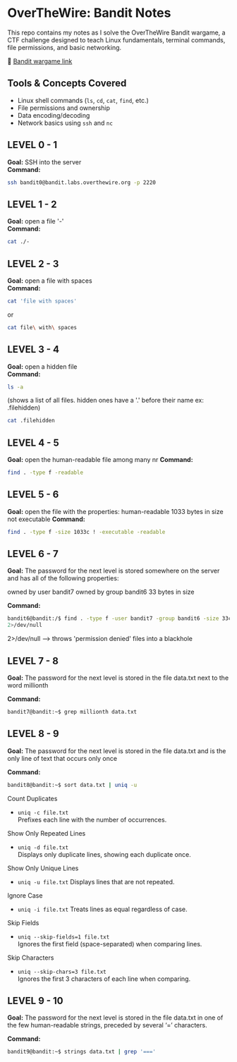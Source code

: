# OverTheWire: Bandit Notes

This repo contains my notes as I solve the OverTheWire Bandit wargame, a CTF challenge designed to teach Linux fundamentals, terminal commands, file permissions, and basic networking.

🔗 [Bandit wargame link](https://overthewire.org/wargames/bandit/)

## Tools & Concepts Covered
- Linux shell commands (`ls`, `cd`, `cat`, `find`, etc.)
- File permissions and ownership
- Data encoding/decoding
- Network basics using `ssh` and `nc`

## LEVEL 0 - 1
**Goal:** SSH into the server  
**Command:**  
```bash
ssh bandit0@bandit.labs.overthewire.org -p 2220
```

## LEVEL 1 - 2
**Goal:** open a file '-'  
**Command:**  
```bash
cat ./-
```

## LEVEL 2 - 3
**Goal:** open a file with spaces  
**Command:**  
```bash
cat 'file with spaces'
```
or
```bash
cat file\ with\ spaces
```

## LEVEL 3 - 4
**Goal:** open a hidden file   
**Command:**  
```bash
ls -a 
```
(shows a list of all files. hidden ones have a '.' before their name ex: .filehidden)
```bash
cat .filehidden
```
## LEVEL 4 - 5
**Goal:** open the human-readable file among many nr
**Command:**  
```bash
find . -type f -readable
```
## LEVEL 5 - 6
**Goal:** open the file with the properties:
human-readable
1033 bytes in size
not executable
**Command:**  
```bash
find . -type f -size 1033c ! -executable -readable
```
## LEVEL 6 - 7
**Goal:** The password for the next level is stored somewhere on the server and has all of the following properties:

owned by user bandit7
owned by group bandit6
33 bytes in size

**Command:**  
```bash
bandit6@bandit:/$ find . -type f -user bandit7 -group bandit6 -size 33c
2>/dev/null
```
2>/dev/null --> throws 'permission denied' files into a blackhole

## LEVEL 7 - 8
**Goal:** The password for the next level is stored in the file data.txt next to the word millionth

**Command:**  
```bash
bandit7@bandit:~$ grep millionth data.txt
```
## LEVEL 8 - 9
**Goal:** The password for the next level is stored in the file data.txt and is the only line of text that occurs only once

**Command:**  
```bash
bandit8@bandit:~$ sort data.txt | uniq -u
```
Count Duplicates
- ```uniq -c file.txt```  
  Prefixes each line with the number of occurrences.

Show Only Repeated Lines
- ```uniq -d file.txt```  
  Displays only duplicate lines, showing each duplicate once.

Show Only Unique Lines
- ```uniq -u file.txt```
  Displays lines that are not repeated.

Ignore Case
- ```uniq -i file.txt```
  Treats lines as equal regardless of case.

Skip Fields
- ```uniq --skip-fields=1 file.txt```  
  Ignores the first field (space-separated) when comparing lines.

Skip Characters
- ```uniq --skip-chars=3 file.txt```  
  Ignores the first 3 characters of each line when comparing.

## LEVEL 9 - 10
**Goal:** The password for the next level is stored in the file data.txt in one of the few human-readable strings, preceded by several ‘=’ characters.

**Command:**  
```bash
bandit9@bandit:~$ strings data.txt | grep '==='
```
